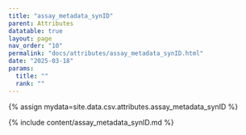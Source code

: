 ```yaml
---
title: "assay_metadata_synID"
parent: Attributes
datatable: true
layout: page
nav_order: "10"
permalink: "docs/attributes/assay_metadata_synID.html"
date: "2025-03-18"
params:
  title: ""
  rank: ""
---
```

{% assign mydata=site.data.csv.attributes.assay_metadata_synID %} 

{% include content/assay_metadata_synID.md %}

